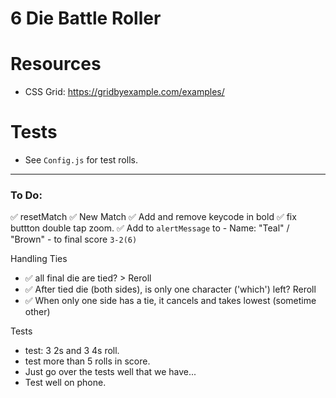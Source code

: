 # 6 Die Battle Roller

# Resources
- CSS Grid: https://gridbyexample.com/examples/

# Tests
- See `Config.js` for test rolls. 


----
### To Do:
✅ resetMatch
✅ New Match
✅ Add and remove keycode in bold
✅ fix buttton double tap zoom. 
✅ Add to `alertMessage` to - Name: "Teal" / "Brown" - to final score `3-2(6)`

Handling Ties
- ✅ all final die are tied? > Reroll
- ✅ After tied die (both sides), is only one character ('which') left? Reroll
- ✅ When only one side has a tie, it cancels and takes lowest (sometime other)

Tests
- test: 3 2s and 3 4s roll. 
- test more than 5 rolls in score. 
- Just go over the tests well that we have...
- Test well on phone. 